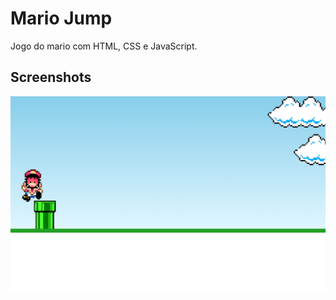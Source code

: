 
# Mario Jump

Jogo do mario com HTML, CSS e JavaScript.

## Screenshots

![App Screenshot](screenshot.png)
